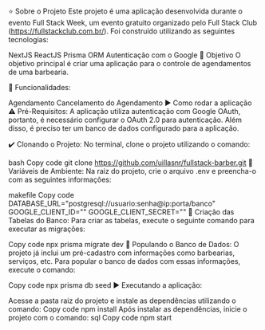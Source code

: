 ⭐ Sobre o Projeto
Este projeto é uma aplicação desenvolvida durante o evento Full Stack Week, um evento gratuito organizado pelo Full Stack Club (https://fullstackclub.com.br/). Foi construído utilizando as seguintes tecnologias:

NextJS
ReactJS
Prisma ORM
Autenticação com o Google
🎯 Objetivo
O objetivo principal é criar uma aplicação para o controle de agendamentos de uma barbearia.

📑 Funcionalidades:

Agendamento
Cancelamento do Agendamento
▶️ Como rodar a aplicação
⚠️ Pré-Requisitos:
A aplicação utiliza autenticação com Google OAuth, portanto, é necessário configurar o OAuth 2.0 para autenticação. Além disso, é preciso ter um banco de dados configurado para a aplicação.

✔️ Clonando o Projeto:
No terminal, clone o projeto utilizando o comando:

bash
Copy code
git clone https://github.com/uillasnr/fullstack-barber.git
🔧 Variáveis de Ambiente:
Na raiz do projeto, crie o arquivo .env e preencha-o com as seguintes informações:

makefile
Copy code
DATABASE_URL="postgresql://usuario:senha@ip:porta/banco"
GOOGLE_CLIENT_ID=""
GOOGLE_CLIENT_SECRET=""
🔧 Criação das Tabelas do Banco:
Para criar as tabelas, execute o seguinte comando para executar as migrações:

Copy code
npx prisma migrate dev
🔧 Populando o Banco de Dados:
O projeto já inclui um pré-cadastro com informações como barbearias, serviços, etc. Para popular o banco de dados com essas informações, execute o comando:

Copy code
npx prisma db seed
▶️ Executando a aplicação:

Acesse a pasta raiz do projeto e instale as dependências utilizando o comando:
Copy code
npm install
Após instalar as dependências, inicie o projeto com o comando:
sql
Copy code
npm start